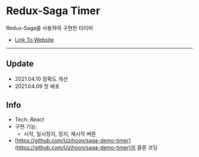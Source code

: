 # Redux-Saga Timer
Redux-Saga를 사용하여 구현한 타이머
* [Link To Website](https://redux-saga-timer-seuha516.netlify.app/)

---

## Update
- 2021.04.10 정확도 개선
- 2021.04.09 첫 배포

## Info
* Tech: *React*
* 구현 기능:
  * 시작, 일시정지, 정지, 재시작 버튼
* [https://github.com/Uzihoon/saga-demo-timer](https://github.com/Uzihoon/saga-demo-timer)의 클론 코딩

